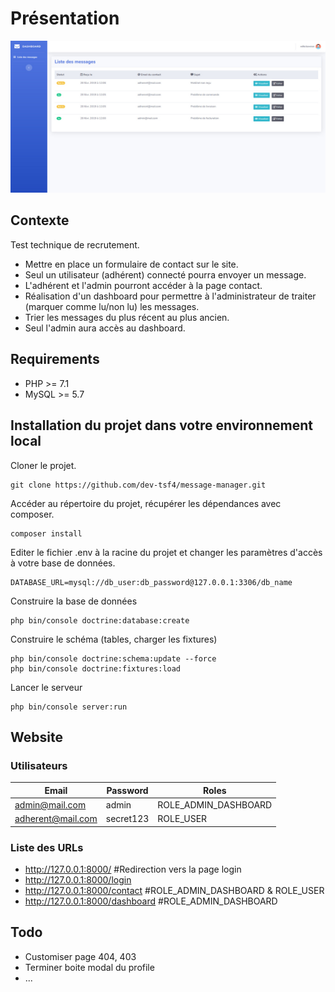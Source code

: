 # Présentation

![](doc/screenshot.jpg)

## Contexte

Test technique de recrutement.

* Mettre en place un formulaire de contact sur le site.
* Seul un utilisateur (adhérent) connecté pourra envoyer un message.
* L'adhérent et l'admin pourront accéder à la page contact.
* Réalisation d'un dashboard pour permettre à l'administrateur de traiter (marquer comme lu/non lu) les messages.
* Trier les messages du plus récent au plus ancien.
* Seul l'admin aura accès au dashboard.


## Requirements
* PHP >= 7.1
* MySQL >= 5.7

## Installation du projet dans votre environnement local
Cloner le projet.

```
git clone https://github.com/dev-tsf4/message-manager.git
```

Accéder au répertoire du projet, récupérer les dépendances avec composer.

```
composer install
```

Editer le fichier .env à la racine du projet et changer les paramètres d'accès à votre base de données. 

```
DATABASE_URL=mysql://db_user:db_password@127.0.0.1:3306/db_name
```
Construire la base de données
```
php bin/console doctrine:database:create
```
Construire le schéma (tables, charger les fixtures)
```
php bin/console doctrine:schema:update --force
php bin/console doctrine:fixtures:load
```
Lancer le serveur
```
php bin/console server:run
```

## Website

### Utilisateurs
  
| Email        | Password           | Roles  |
| --- |---| ---|
| admin@mail.com      | admin | ROLE_ADMIN_DASHBOARD |
| adherent@mail.com      | secret123      |   ROLE_USER |

### Liste des URLs

- http://127.0.0.1:8000/ #Redirection vers la page login
- http://127.0.0.1:8000/login 
- http://127.0.0.1:8000/contact #ROLE_ADMIN_DASHBOARD & ROLE_USER
- http://127.0.0.1:8000/dashboard #ROLE_ADMIN_DASHBOARD

## Todo

- Customiser page 404, 403
- Terminer boite modal du profile
- ...